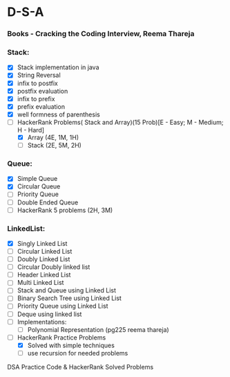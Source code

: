 # D-S-A
### Books - Cracking the Coding Interview, Reema Thareja
### Stack:
- [x]  Stack implementation in java
- [x]  String Reversal
- [x]  infix to postfix
- [x]  postfix evaluation
- [x]  infix to prefix
- [x]  prefix evaluation
- [x]  well formness of parenthesis
- [ ]  HackerRank Problems( Stack and Array)(15 Prob)[E - Easy; M - Medium; H - Hard]
    - [x]  Array (4E, 1M, 1H)
    - [ ]  Stack (2E, 5M, 2H)

### Queue:
- [x]  Simple Queue
- [x]  Circular Queue
- [ ]  Priority Queue
- [ ]  Double Ended Queue
- [ ]  HackerRank 5 problems (2H, 3M)

### LinkedList:
- [x]  Singly Linked List
- [ ]  Circular Linked List
- [ ]  Doubly Linked List
- [ ]  Circular Doubly linked list
- [ ]  Header Linked List
- [ ]  Multi Linked List
- [ ]  Stack and Queue using Linked List
- [ ]  Binary Search Tree using Linked List
- [ ]  Priority Queue using Linked List
- [ ]  Deque using linked list
- [ ]  Implementations:
    - [ ]  Polynomial Representation (pg225 reema thareja)
- [ ]  HackerRank Practice Problems
    - [x]  Solved with simple techniques   
    - [ ]  use recursion for needed problems

DSA Practice Code & HackerRank Solved Problems
